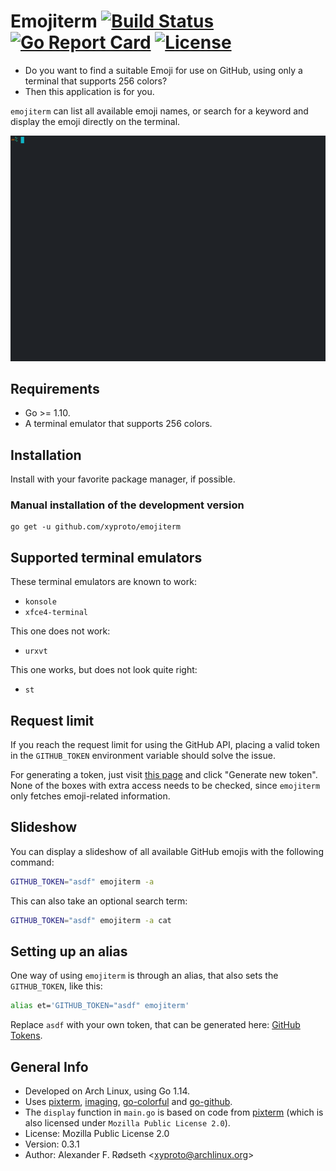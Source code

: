 # Emojiterm [![Build Status](https://travis-ci.com/xyproto/emojiterm.svg?branch=master)](https://travis-ci.com/xyproto/emojiterm) [![Go Report Card](https://goreportcard.com/badge/github.com/xyproto/emojiterm)](https://goreportcard.com/report/github.com/xyproto/emojiterm) [![License](https://img.shields.io/badge/License-MPL2-brightgreen)](https://raw.githubusercontent.com/xyproto/emojiterm/master/LICENSE)

* Do you want to find a suitable Emoji for use on GitHub, using only a terminal that supports 256 colors?
* Then this application is for you.

`emojiterm` can list all available emoji names, or search for a keyword and display the emoji directly on the terminal.

![recording](img/recording.gif)

## Requirements

* Go >= 1.10.
* A terminal emulator that supports 256 colors.

## Installation

Install with your favorite package manager, if possible.

### Manual installation of the development version

    go get -u github.com/xyproto/emojiterm

## Supported terminal emulators

These terminal emulators are known to work:

* `konsole`
* `xfce4-terminal`

This one does not work:

* `urxvt`

This one works, but does not look quite right:

* `st`

## Request limit

If you reach the request limit for using the GitHub API, placing a valid token in the `GITHUB_TOKEN` environment variable should solve the issue.

For generating a token, just visit [this page](https://github.com/settings/tokens) and click "Generate new token". None of the boxes with extra access needs to be checked, since `emojiterm` only fetches emoji-related information.

## Slideshow

You can display a slideshow of all available GitHub emojis with the following command:

```bash
GITHUB_TOKEN="asdf" emojiterm -a
```

This can also take an optional search term:

```bash
GITHUB_TOKEN="asdf" emojiterm -a cat
```

## Setting up an alias

One way of using `emojiterm` is through an alias, that also sets the `GITHUB_TOKEN`, like this:

```bash
alias et='GITHUB_TOKEN="asdf" emojiterm'
```

Replace `asdf` with your own token, that can be generated here: [GitHub Tokens](https://github.com/settings/tokens).

## General Info

* Developed on Arch Linux, using Go 1.14.
* Uses [pixterm](https://github.com/eliukblau/pixterm), [imaging](https://github.com/disintegration/imaging), [go-colorful](https://github.com/lucasb-eyer/go-colorful) and [go-github](https://github.com/google/go-github).
* The `display` function in `main.go` is based on code from [pixterm](https://github.com/eliukblau/pixterm) (which is also licensed under `Mozilla Public License 2.0`).
* License: Mozilla Public License 2.0
* Version: 0.3.1
* Author: Alexander F. Rødseth &lt;xyproto@archlinux.org&gt;
